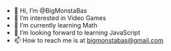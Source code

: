 - 👋 Hi, I’m @BigMonstaBas
- 👀 I’m interested in Video Games
- 🌱 I’m currently learning Math
- 💞️ I’m looking forward to learning JavaScript
- 📫 How to reach me is at bigmonstabas@gmail.com

<!---
BigMonstaBas/BigMonstaBas is a ✨ special ✨ repository because its `README.md` (this file) appears on your GitHub profile.
You can click the Preview link to take a look at your changes.
--->
